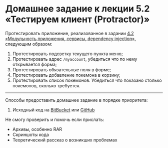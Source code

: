 # Домашнее задание к лекции 5.2 «Тестируем клиент (Protractor)»

Протестировать приложение, реализованное в задании [4.2 «Модульность приложения, сервисы, dependency injection»](../servises/), следующим образом:

1. Протестировать подсветку текущего пункта меню;
2. Протестировать адрес `/myaccount`, убедиться что по нему открывается форма;
3. Протестировать обязательные поля в форме;
4. Протестировать добавление покемона в корзину;
5. Протестировать список покемонов. Убедиться что показано столько покемонов, сколько требуется.

---
Способы предоставить домашнее задание в порядке приоритета:

1. Исходный код на [BitBucket](https://bitbucket.org/) или [GitHub](https://github.com/)

Не смогу проверить и помочь если прислать:

* Архивы, особенно RAR
* Скриншоты кода
* Теоретический рассказ о возникших проблемах
